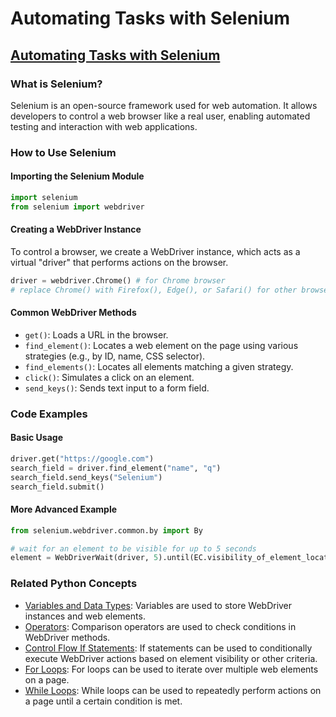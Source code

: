 # Automating Tasks with Selenium 
## [Automating Tasks with Selenium](./../automating-tasks-with-selenium/)

### What is Selenium?
Selenium is an open-source framework used for web automation. It allows developers to control a web browser like a real user, enabling automated testing and interaction with web applications.

### How to Use Selenium
#### Importing the Selenium Module
```python
import selenium
from selenium import webdriver
```

#### Creating a WebDriver Instance
To control a browser, we create a WebDriver instance, which acts as a virtual "driver" that performs actions on the browser.
```python
driver = webdriver.Chrome() # for Chrome browser
# replace Chrome() with Firefox(), Edge(), or Safari() for other browsers
```

#### Common WebDriver Methods
- `get()`: Loads a URL in the browser.
- `find_element()`: Locates a web element on the page using various strategies (e.g., by ID, name, CSS selector).
- `find_elements()`: Locates all elements matching a given strategy.
- `click()`: Simulates a click on an element.
- `send_keys()`: Sends text input to a form field.

### Code Examples
#### Basic Usage
```python
driver.get("https://google.com")
search_field = driver.find_element("name", "q")
search_field.send_keys("Selenium")
search_field.submit()
```

#### More Advanced Example
```python
from selenium.webdriver.common.by import By

# wait for an element to be visible for up to 5 seconds
element = WebDriverWait(driver, 5).until(EC.visibility_of_element_located((By.ID, "example_id")))
```

### Related Python Concepts
- [Variables and Data Types](./../variables-and-data-types/): Variables are used to store WebDriver instances and web elements.
- [Operators](./../operators/): Comparison operators are used to check conditions in WebDriver methods.
- [Control Flow If Statements](./../control-flow-if-statements/): If statements can be used to conditionally execute WebDriver actions based on element visibility or other criteria.
- [For Loops](./../for-loops/): For loops can be used to iterate over multiple web elements on a page.
- [While Loops](./../while-loops/): While loops can be used to repeatedly perform actions on a page until a certain condition is met.